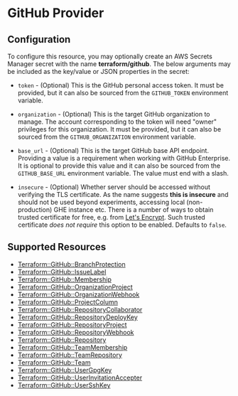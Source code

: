 # GitHub Provider

## Configuration

To configure this resource, you may optionally create an AWS Secrets Manager secret with the name **terraform/github**. The below arguments may be included as the key/value or JSON properties in the secret:

* `token` - (Optional) This is the GitHub personal access token. It must be provided, but
  it can also be sourced from the `GITHUB_TOKEN` environment variable.

* `organization` - (Optional) This is the target GitHub organization to manage. The account
  corresponding to the token will need "owner" privileges for this organization. It must be provided, but
  it can also be sourced from the `GITHUB_ORGANIZATION` environment variable.

* `base_url` - (Optional) This is the target GitHub base API endpoint. Providing a value is a
  requirement when working with GitHub Enterprise.  It is optional to provide this value and
  it can also be sourced from the `GITHUB_BASE_URL` environment variable.  The value must end with a slash.

* `insecure` - (Optional) Whether server should be accessed without verifying the TLS certificate.
  As the name suggests **this is insecure** and should not be used beyond experiments,
  accessing local (non-production) GHE instance etc.
  There is a number of ways to obtain trusted certificate for free, e.g. from [Let's Encrypt](https://letsencrypt.org/).
  Such trusted certificate *does not require* this option to be enabled.
  Defaults to `false`.


## Supported Resources

* [Terraform::GitHub::BranchProtection](docs/providers/github/BranchProtection.md)
* [Terraform::GitHub::IssueLabel](docs/providers/github/IssueLabel.md)
* [Terraform::GitHub::Membership](docs/providers/github/Membership.md)
* [Terraform::GitHub::OrganizationProject](docs/providers/github/OrganizationProject.md)
* [Terraform::GitHub::OrganizationWebhook](docs/providers/github/OrganizationWebhook.md)
* [Terraform::GitHub::ProjectColumn](docs/providers/github/ProjectColumn.md)
* [Terraform::GitHub::RepositoryCollaborator](docs/providers/github/RepositoryCollaborator.md)
* [Terraform::GitHub::RepositoryDeployKey](docs/providers/github/RepositoryDeployKey.md)
* [Terraform::GitHub::RepositoryProject](docs/providers/github/RepositoryProject.md)
* [Terraform::GitHub::RepositoryWebhook](docs/providers/github/RepositoryWebhook.md)
* [Terraform::GitHub::Repository](docs/providers/github/Repository.md)
* [Terraform::GitHub::TeamMembership](docs/providers/github/TeamMembership.md)
* [Terraform::GitHub::TeamRepository](docs/providers/github/TeamRepository.md)
* [Terraform::GitHub::Team](docs/providers/github/Team.md)
* [Terraform::GitHub::UserGpgKey](docs/providers/github/UserGpgKey.md)
* [Terraform::GitHub::UserInvitationAccepter](docs/providers/github/UserInvitationAccepter.md)
* [Terraform::GitHub::UserSshKey](docs/providers/github/UserSshKey.md)
